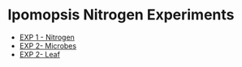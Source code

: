 # Ipomopsis Nitrogen Experiments

* [EXP 1 - Nitrogen](./ipo_nitrogen.html)
* [EXP 2- Microbes](./NEXP2_N_microbes_2023.html)
* [EXP 2- Leaf](./ipo_microbe_leaf.html)
